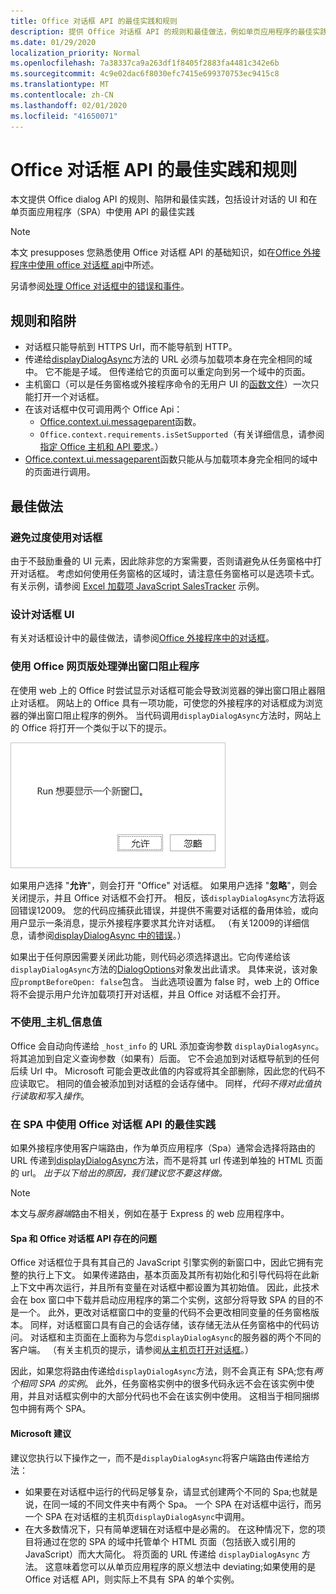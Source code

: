 ```yaml
---
title: Office 对话框 API 的最佳实践和规则
description: 提供 Office 对话框 API 的规则和最佳做法，例如单页应用程序的最佳实践（SPA）
ms.date: 01/29/2020
localization_priority: Normal
ms.openlocfilehash: 7a38337ca9a263df1f8405f2883fa4481c342e6b
ms.sourcegitcommit: 4c9e02dac6f8030efc7415e699370753ec9415c8
ms.translationtype: MT
ms.contentlocale: zh-CN
ms.lasthandoff: 02/01/2020
ms.locfileid: "41650071"
---
```

# <a name="best-practices-and-rules-for-the-office-dialog-api"></a>Office 对话框 API 的最佳实践和规则

本文提供 Office dialog API 的规则、陷阱和最佳实践，包括设计对话的 UI 和在单页面应用程序（SPA）中使用 API 的最佳实践

> [!NOTE]
> 本文 presupposes 您熟悉使用 Office 对话框 API 的基础知识，如在[Office 外接程序中使用 office 对话框 api](dialog-api-in-office-add-ins.md)中所述。
> 
> 另请参阅[处理 Office 对话框中的错误和事件](dialog-handle-errors-events.md)。

## <a name="rules-and-gotchas"></a>规则和陷阱

- 对话框只能导航到 HTTPS Url，而不能导航到 HTTP。
- 传递给[displayDialogAsync](/javascript/api/office/office.ui)方法的 URL 必须与加载项本身在完全相同的域中。 它不能是子域。 但传递给它的页面可以重定向到另一个域中的页面。
- 主机窗口（可以是任务窗格或外接程序命令的无用户 UI 的[函数文件](/office/dev/add-ins/reference/manifest/functionfile)）一次只能打开一个对话框。
- 在该对话框中仅可调用两个 Office Api：
  - [Office.context.ui.messageparent](/javascript/api/office/office.ui#messageparent-message-)函数。
  - `Office.context.requirements.isSetSupported`（有关详细信息，请参阅[指定 Office 主机和 API 要求](specify-office-hosts-and-api-requirements.md)。）
- [Office.context.ui.messageparent](/javascript/api/office/office.ui#messageparent-message-)函数只能从与加载项本身完全相同的域中的页面进行调用。

## <a name="best-practices"></a>最佳做法

### <a name="avoid-overusing-dialog-boxes"></a>避免过度使用对话框

由于不鼓励重叠的 UI 元素，因此除非您的方案需要，否则请避免从任务窗格中打开对话框。 考虑如何使用任务窗格的区域时，请注意任务窗格可以是选项卡式。 有关示例，请参阅 [Excel 加载项 JavaScript SalesTracker](https://github.com/OfficeDev/Excel-Add-in-JavaScript-SalesTracker) 示例。

### <a name="designing-a-dialog-box-ui"></a>设计对话框 UI

有关对话框设计中的最佳做法，请参阅[Office 外接程序中的对话框](../design/dialog-boxes.md)。

### <a name="handling-pop-up-blockers-with-office-on-the-web"></a>使用 Office 网页版处理弹出窗口阻止程序

在使用 web 上的 Office 时尝试显示对话框可能会导致浏览器的弹出窗口阻止器阻止对话框。 网站上的 Office 具有一项功能，可使您的外接程序的对话框成为浏览器的弹出窗口阻止程序的例外。 当代码调用`displayDialogAsync`方法时，网站上的 Office 将打开一个类似于以下的提示。

![外接程序可以生成的提示，以避免在浏览器中弹出窗口阻止程序。](../images/dialog-prompt-before-open.png)

如果用户选择 "**允许**"，则会打开 "Office" 对话框。 如果用户选择 "**忽略**"，则会关闭提示，并且 Office 对话框不会打开。 相反，该`displayDialogAsync`方法将返回错误12009。 您的代码应捕获此错误，并提供不需要对话框的备用体验，或向用户显示一条消息，提示外接程序要求其允许对话框。 （有关12009的详细信息，请参阅[displayDialogAsync 中的错误](dialog-handle-errors-events.md#errors-from-displaydialogasync)。）

如果出于任何原因需要关闭此功能，则代码必须选择退出。它向传递给该`displayDialogAsync`方法的[DialogOptions](/javascript/api/office/office.dialogoptions)对象发出此请求。 具体来说，该对象应`promptBeforeOpen: false`包含。 当此选项设置为 false 时，web 上的 Office 将不会提示用户允许加载项打开对话框，并且 Office 对话框不会打开。

### <a name="do-not-use-the-_host_info-value"></a>不使用\_主机\_信息值

Office 会自动向传递给 `_host_info` 的 URL 添加查询参数 `displayDialogAsync`。 将其追加到自定义查询参数（如果有）后面。 它不会追加到对话框导航到的任何后续 Url 中。 Microsoft 可能会更改此值的内容或将其全部删除，因此您的代码不应读取它。 相同的值会被添加到对话框的会话存储中。 同样，*代码不得对此值执行读取和写入操作*。

### <a name="best-practices-for-using-the-office-dialog-api-in-an-spa"></a>在 SPA 中使用 Office 对话框 API 的最佳实践

如果外接程序使用客户端路由，作为单页应用程序（Spa）通常会选择将路由的 URL 传递到[displayDialogAsync](/javascript/api/office/office.ui)方法，而不是将其 url 传递到单独的 HTML 页面的 url。 *出于以下给出的原因，我们建议您不要这样做。*

> [!NOTE]
> 本文与*服务器端*路由不相关，例如在基于 Express 的 web 应用程序中。

#### <a name="problems-with-spas-and-the-office-dialog-api"></a>Spa 和 Office 对话框 API 存在的问题

Office 对话框位于具有其自己的 JavaScript 引擎实例的新窗口中，因此它拥有完整的执行上下文。 如果传递路由，基本页面及其所有初始化和引导代码将在此新上下文中再次运行，并且所有变量在对话框中都设置为其初始值。 因此，此技术会在 box 窗口中下载并启动应用程序的第二个实例，这部分将导致 SPA 的目的不是一个。 此外，更改对话框窗口中的变量的代码不会更改相同变量的任务窗格版本。 同样，对话框窗口具有自己的会话存储，该存储无法从任务窗格中的代码访问。 对话框和主页面在上面称为与您`displayDialogAsync`的服务器的两个不同的客户端。 （有关主机页的提示，请参阅[从主机页打开对话框](dialog-api-in-office-add-ins.md#open-a-dialog-box-from-a-host-page)。）

因此，如果您将路由传递给`displayDialogAsync`方法，则不会真正有 SPA;您有*两个相同 SPA 的实例*。 此外，任务窗格实例中的很多代码永远不会在该实例中使用，并且对话框实例中的大部分代码也不会在该实例中使用。 这相当于相同捆绑包中拥有两个 SPA。

#### <a name="microsoft-recommendations"></a>Microsoft 建议

建议您执行以下操作之一，而不是`displayDialogAsync`将客户端路由传递给方法：

* 如果要在对话框中运行的代码足够复杂，请显式创建两个不同的 Spa;也就是说，在同一域的不同文件夹中有两个 Spa。 一个 SPA 在对话框中运行，而另一个 SPA 在对话框的主机页`displayDialogAsync`中调用。 
* 在大多数情况下，只有简单逻辑在对话框中是必需的。 在这种情况下，您的项目将通过在您的 SPA 的域中托管单个 HTML 页面（包括嵌入或引用的 JavaScript）而大大简化。 将页面的 URL 传递给 `displayDialogAsync` 方法。 这意味着您可以从单页应用程序的原义想法中 deviating;如果使用的是 Office 对话框 API，则实际上不具有 SPA 的单个实例。
